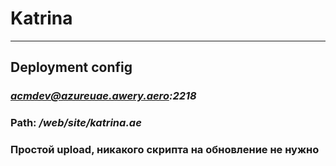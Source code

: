 # Katrina
****

## Deployment config

### *acmdev@azureuae.awery.aero:2218*

### Path: */web/site/katrina.ae*

### Простой upload, никакого скрипта на обновление не нужно
